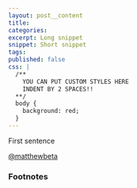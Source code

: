 ```yaml
---
layout: post__content
title: 
categories: 
excerpt: Long snippet
snippet: Short snippet
tags:
published: false
css: |
  /** 
  	YOU CAN PUT CUSTOM STYLES HERE
  	INDENT BY 2 SPACES!!
  **/
  body {
  	background: red;
  }
---
```


<p class="drop-cap">First sentence</p>

<a href="http://twitter.com/matthewbeta" class="signature">@matthewbeta</a>

<h3 class="heading heading--sub">Footnotes</h3>
